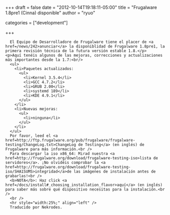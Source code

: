 
+++
draft = false
date = "2012-10-14T19:18:11-05:00"
title = "Frugalware 1.8pre1 (Cinna) disponible"
author = "ryuo"

categories = ["development"]

+++

      El Equipo de Desarrolladore de Frugalware tiene el placer de <a href=/news/242>anunciar</a> la disponiblidad de Frugalware 1.8pre1, la primera revisión técnica de la futura versión estable 1.8.</p>
    <p>Aquí tenéis algunos de las mejoras, correcciones y actualizaciones más importantes desde la 1.7:<br/>
      <ul>
        <li>Paquetes actualizados:
          <ul>
            <li>Kernel 3.5.4</li>
            <li>GCC 4.7.2</li>
            <li>GRUB 2.00</li>
            <li>systemd 189</li>
            <li>KDE 4.9.1</li>
          </ul>
        </li>
        <li>Nuevas mejoras:
          <ul>
            <li>ninguna</li>
          </ul>
        </li>
      </ul>
      Por favor, leed el <a href=http://ftp.frugalware.org/pub/frugalware/frugalware-testing/ChangeLog.txt>ChangeLog de Testing</a> (en inglés) de Frugalware para más información.<br />
      Para descargar la iso x86_64: Mirad nuestra <a href=http://frugalware.org/download/frugalware-testing-iso>lista de servidores</a>. ¡No olvidéis comprobar la <a href=http://frugalware.org/download/frugalware-testing-iso/SHA1SUMS>integridad</a>de las imágenes de instalación antes de grabarlas!<br />
      <b>NOTA</b>: Haz click <a href=/docs/install#_choosing_installation_flavor>aquí</a> (en inglés) para saber más sobre qué dispositivo necesitas para la instalación.<br />
      <br />
      <hr style="width:25%;" align="left" />
      Traducido por Nekrodes.
        
    